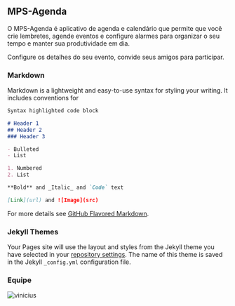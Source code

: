## MPS-Agenda

O MPS-Agenda é aplicativo de agenda e calendário que permite que você crie lembretes, agende eventos e configure alarmes para organizar o seu tempo e manter sua produtividade em dia.

Configure os detalhes do seu evento, convide seus amigos para participar. 

### Markdown

Markdown is a lightweight and easy-to-use syntax for styling your writing. It includes conventions for

```markdown
Syntax highlighted code block

# Header 1
## Header 2
### Header 3

- Bulleted
- List

1. Numbered
2. List

**Bold** and _Italic_ and `Code` text

[Link](url) and ![Image](src)
```

For more details see [GitHub Flavored Markdown](https://guides.github.com/features/mastering-markdown/).

### Jekyll Themes

Your Pages site will use the layout and styles from the Jekyll theme you have selected in your [repository settings](https://github.com/EdwardsVinicius/MPS-Agenda/settings/pages). The name of this theme is saved in the Jekyll `_config.yml` configuration file.

### Equipe

![vinicius](MPS-Agenda/img/equipe/VINICIUS%20EDWARDS.jpg)
